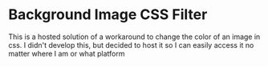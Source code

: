 # Background Image CSS Filter

This is a hosted solution of a workaround to change the color of an image in css. I didn't develop this, but decided to host it so I can easily access it no matter where I am or what platform
